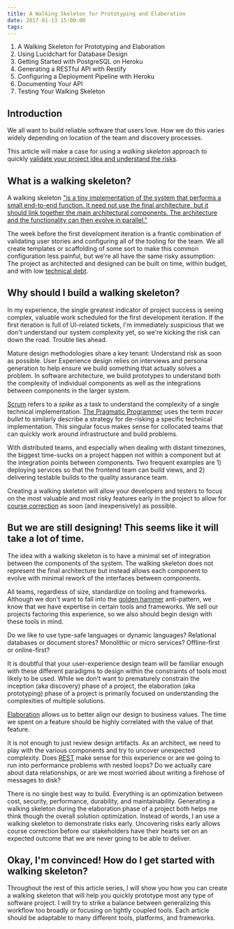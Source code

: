 ```yaml
---
title: A Walking Skeleton for Prototyping and Elaboration
date: 2017-01-13 15:00:00
tags:
---
```


1. A Walking Skeleton for Prototyping and Elaboration
2. Using Lucidchart for Database Design
3. Getting Started with PostgreSQL on Heroku
4. Generating a RESTful API with Restify
5. Configuring a Deployment Pipeline with Heroku
6. Documenting Your API
7. Testing Your Walking Skeleton

## Introduction

We all want to build reliable software that users love. How we do this varies widely depending on location of the team and discovery processes.

This article will make a case for using a *walking skeleton* approach to quickly [validate your project idea and understand the risks](http://blog.codeclimate.com/blog/2014/03/20/kickstart-your-next-project-with-a-walking-skeleton/).

## What is a walking skeleton?

A walking skeleton ["is a tiny implementation of the system that performs a small end-to-end function. It need not use the final architecture, but it should link together the main architectural components. The architecture and the functionality can then evolve in parallel."](http://alistair.cockburn.us/Walking+skeleton)

The week before the first development iteration is a frantic combination of validating user stories and configuring all of the tooling for the team. We all create templates or scaffolding of some sort to make this common configuration less painful, but we're all have the same risky assumption: The project as architected and designed can be built on time, within budget, and with low [technical debt](https://en.wikipedia.org/wiki/Technical_debt).

## Why should I build a walking skeleton?

In my experience, the single greatest indicator of project success is seeing complex, valuable work scheduled for the first development iteration. If the first iteration is full of UI-related tickets, I'm immediately suspicious that we don't understand our system complexity yet, so we're kicking the risk can down the road. Trouble lies ahead.

Mature design methodologies share a key tenant: Understand risk as soon as possible. User Experience design relies on interviews and persona generation to help ensure we build something that actually solves a problem. In software architecture, we build prototypes to understand both the complexity of individual components as well as the integrations between components in the larger system.

[Scrum](https://www.scrumalliance.org/why-scrum) refers to a *spike* as a task to understand the complexity of a single technical implementation. [The Pragmatic Programmer](https://www.amazon.com/Pragmatic-Programmer-Journeyman-Master/dp/020161622X) uses the term *tracer bullet* to similarly describe a strategy for de-risking a specific technical implementation. This singular focus makes sense for collocated teams that can quickly work around infrastructure and build problems.

With distributed teams, and especially when dealing with distant timezones, the biggest time-sucks on a project happen not within a component but at the integration points between components. Two frequent examples are 1) deploying services so that the frontend team can build views, and 2) delivering testable builds to the quality assurance team.

Creating a walking skeleton will allow your developers and testers to focus on the most valuable and most risky features early in the project to allow for [course correction](http://www.qrg.northwestern.edu/projects/vss/docs/navigation/1-what-is-course-correction.html) as soon (and inexpensively) as possible.

## But we are still designing! This seems like it will take a lot of time.

The idea with a walking skeleton is to have a minimal set of integration between the components of the system. The walking skeleton does not represent the final architecture but instead allows each component to evolve with minimal rework of the interfaces between components.

All teams, regardless of size, standardize on tooling and frameworks. Although we don't want to fall into the [golden hammer](https://en.wikipedia.org/wiki/Law_of_the_instrument) anti-pattern, we know that we have expertise in certain tools and frameworks. We sell our projects factoring this experience, so we also should begin design with these tools in mind.

Do we like to use type-safe languages or dynamic languages? Relational databases or document stores? Monolithic or micro services? Offline-first or online-first?

It is doubtful that your user-experience design team will be familiar enough with these different paradigms to design within the constraints of tools most likely to be used. While we don't want to prematurely constrain the inception (aka discovery) phase of a project, the elaboration (aka prototyping) phase of a project is primarily focused on understanding the complexities of multiple solutions.

[Elaboration](https://en.wikipedia.org/wiki/Unified_Process#Elaboration_phase) allows us to better align our design to business values. The time we spent on a feature should be highly correlated with the value of that feature.

It is not enough to just review design artifacts. As an architect, we need to play with the various components and try to uncover unexpected complexity. Does [REST](https://en.wikipedia.org/wiki/Representational_state_transfer) make sense for this experience or are we going to run into performance problems with nested loops? Do we actually care about data relationships, or are we most worried about writing a firehose of messages to disk?

There is no single best way to build. Everything is an optimization between cost, security, performance, durability, and maintainability. Generating a walking skeleton during the elaboration phase of a project both helps me think though the overall solution optimization. Instead of words, I an use a walking skeleton to demonstrate risks early. Uncovering risks early allows course correction before our stakeholders have their hearts set on an expected outcome that we are never going to be able to deliver.

## Okay, I'm convinced! How do I get started with walking skeleton?

Throughout the rest of this article series, I will show you how you can create a walking skeleton that will help you quickly prototype most any type of software project. I will try to strike a balance between generalizing this workflow too broadly or focusing on tightly coupled tools. Each article should be adaptable to many different tools, platforms, and frameworks.
